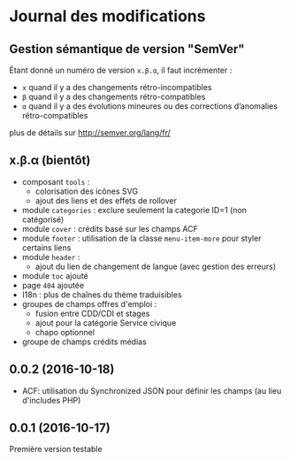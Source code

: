 # Journal des modifications

## Gestion sémantique de version "SemVer"

Étant donné un numéro de version `x.β.α`, il faut incrémenter :
* `x` quand il y a des changements rétro-incompatibles
* `β` quand il y a des changements rétro-compatibles
* `α` quand il y a des évolutions mineures ou des corrections d’anomalies rétro-compatibles

plus de détails sur http://semver.org/lang/fr/

## x.β.α (bientôt)

* composant `tools` :
  * colorisation des icônes SVG
  * ajout des liens et des effets de rollover
* module `categories` : exclure seulement la categorie ID=1 (non catégorisé)
* module `cover` : crédits basé sur les champs ACF
* module `footer` : utilisation de la classe `menu-item-more` pour styler certains liens
* module `header` :
  * ajout du lien de changement de langue (avec gestion des erreurs)
* module `toc` ajouté
* page `404` ajoutée
* I18n : plus de chaînes du thème traduisibles
* groupes de champs offres d'emploi :
  * fusion entre CDD/CDI et stages
  * ajout pour la catégorie Service civique
  * chapo optionnel
* groupe de champs crédits médias

## 0.0.2 (2016-10-18)

* ACF: utilisation du Synchronized JSON pour définir les champs (au lieu d'includes PHP)

## 0.0.1 (2016-10-17)

Première version testable
